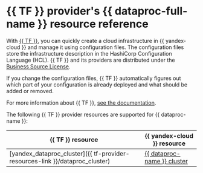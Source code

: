 # {{ TF }} provider's {{ dataproc-full-name }} resource reference

With [{{ TF }}](https://www.terraform.io/), you can quickly create a cloud infrastructure in {{ yandex-cloud }} and manage it using configuration files. The configuration files store the infrastructure description in the HashiCorp Configuration Language (HCL). {{ TF }} and its providers are distributed under the [Business Source License](https://github.com/hashicorp/terraform/blob/main/LICENSE).

If you change the configuration files, {{ TF }} automatically figures out which part of your configuration is already deployed and what should be added or removed.


For more information about {{ TF }}, [see the documentation](../tutorials/infrastructure-management/terraform-quickstart.md#install-terraform).


The following {{ TF }} provider resources are supported for {{ dataproc-name }}:

| **{{ TF }} resource** | **{{ yandex-cloud }} resource** |
| --- | --- |
| [yandex_dataproc_cluster]({{ tf-provider-resources-link }}/dataproc_cluster) | [{{ dataproc-name }} cluster](./concepts/index.md#resources) |